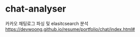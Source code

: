 # chat-analyser
카카오 채팅로그 파싱 및 elasitcsearch 분석
https://devwoong.github.io/resume/portfolio/chat/index.html#
